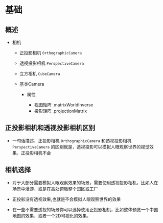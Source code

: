 # 基础

## 概述

+ 相机

  + 正投影相机 `OrthographicCamera`
  + 透视投影相机 `PerspectiveCamera`
  + 立方相机 `CubeCamera`
  + 基类Camera

    + 属性

      + 视图矩阵 .matrixWorldInverse
      + 投影矩阵 .projectionMatrix

## 正投影相机和透视投影相机区别

+ 一句话描述，正投影相机 `OrthographicCamera` 和透视投影相机 `PerspectiveCamera` 的区别就是，透视投影可以模拟人眼观察世界的视觉效果，正投影相机不会

## 相机选择

+ 对于大部分需要模拟人眼观察效果的场景，需要使用透视投影相机，比如人在场景中漫游，或是在高处俯瞰整个园区或工厂

+ 正投影没有透视效果,也就是不会模拟人眼观察世界的效果
+ 在一些不需要透视的场景你可以选择使用正投影相机，比如整体预览一个中国地图的效果，或者一个2D可视化的效果。

